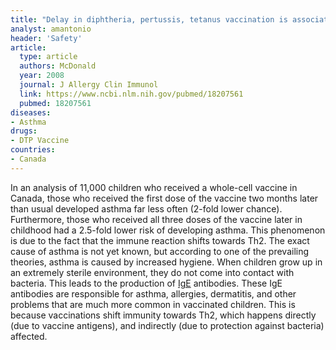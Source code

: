 ```yaml
---
title: "Delay in diphtheria, pertussis, tetanus vaccination is associated with a reduced risk of childhood asthma"
analyst: amantonio
header: 'Safety'
article:
  type: article
  authors: McDonald
  year: 2008
  journal: J Allergy Clin Immunol
  link: https://www.ncbi.nlm.nih.gov/pubmed/18207561
  pubmed: 18207561
diseases:
- Asthma
drugs:
- DTP Vaccine
countries:
- Canada
---
```


In an analysis of 11,000 children who received a whole-cell vaccine in Canada, those who received the first dose of the vaccine two months later than usual developed asthma far less often (2-fold lower chance). Furthermore, those who received all three doses of the vaccine later in childhood had a 2.5-fold lower risk of developing asthma.
This phenomenon is due to the fact that the immune reaction shifts towards Th2. The exact cause of asthma is not yet known, but according to one of the prevailing theories, asthma is caused by increased hygiene. When children grow up in an extremely sterile environment, they do not come into contact with bacteria. This leads to the production of [IgE](https://en.wikipedia.org/wiki/Immunoglobulin_E) antibodies. These IgE antibodies are responsible for asthma, allergies, dermatitis, and other problems that are much more common in vaccinated children. This is because vaccinations shift immunity towards Th2, which happens directly (due to vaccine antigens), and indirectly (due to protection against bacteria) affected.
